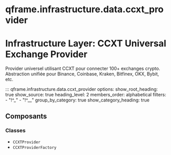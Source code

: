 # qframe.infrastructure.data.ccxt_provider


Infrastructure Layer: CCXT Universal Exchange Provider
====================================================

Provider universel utilisant CCXT pour connecter 100+ exchanges crypto.
Abstraction unifiée pour Binance, Coinbase, Kraken, Bitfinex, OKX, Bybit, etc.


::: qframe.infrastructure.data.ccxt_provider
    options:
      show_root_heading: true
      show_source: true
      heading_level: 2
      members_order: alphabetical
      filters:
        - "!^_"
        - "!^__"
      group_by_category: true
      show_category_heading: true

## Composants

### Classes

- `CCXTProvider`
- `CCXTProviderFactory`


